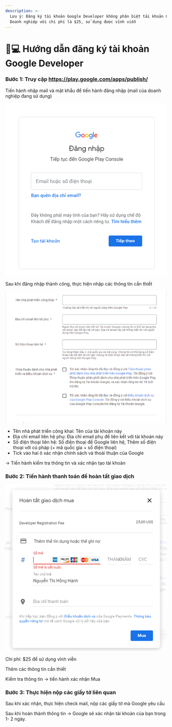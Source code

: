 ```yaml
---
description: >-
  Lưu ý: Đăng ký tài khoản Google Developer không phân biệt tải khoản Cá Nhân/
  Doanh nghiệp với chi phí là $25, sử dụng được vĩnh viễn
---
```


# 👩💻 Hướng dẫn đăng ký tài khoản Google Developer

### Bước 1: Truy cập [ https://play.google.com/apps/publish/ ](https://play.google.com/apps/publish/)

Tiến hành nhập mail và mật khẩu để tiến hành đăng nhập (mail của doanh nghiệp đang sử dụng)

![](<../.gitbook/assets/image (6).png>)

Sau khi đăng nhập thành công, thực hiện nhập các thông tin cần thiết

![](<../.gitbook/assets/image (35).png>)

* Tên nhà phát triển công khai: Tên của tài khoản này
* Địa chỉ email liên hệ phụ: Địa chỉ email phụ để liên kết với tài khoản này
* Số điện thoại liên hệ: Số điện thoại để Google liên hệ, Thêm số điện thoại với cú pháp (+ mã quốc gia + số điện thoại)
* Tick vào hai ô xác nhận chính sách và thoải thuận của Google

\-> Tiến hành kiểm tra thông tin và xác nhận tạo tài khoản

### Bước 2: Tiến hành thanh toán để hoàn tất giao dịch

![](<../.gitbook/assets/image (22).png>)

Chi phí: $25 để sử dụng vĩnh viễn

Thêm các thông tin cần thiết&#x20;

Kiểm tra thông tin -> tiến hành xác nhận Mua

### Bước 3: Thực hiện nộp các giấy tờ liên quan

Sau khi xác nhận, thực hiện check mail, nộp các giấy tờ mà Google yêu cầu

Sau khi hoàn thành thông tin -> Google sẽ xác nhận tài khoản của bạn trong 1- 2 ngày.
